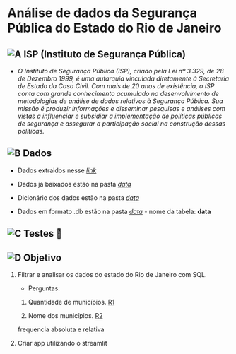 # Análise de dados da Segurança Pública do Estado do Rio de Janeiro

## ![A](https://cdn-icons-png.flaticon.com/24/1085/1085456.png) ISP (Instituto de Segurança Pública)

- *O Instituto de Segurança Pública (ISP), criado pela Lei nº 3.329, de 28 de Dezembro 1999, é uma autarquia vinculada diretamente à Secretaria de Estado da Casa Civil. Com mais de 20 anos de existência, o ISP conta com grande conhecimento acumulado no desenvolvimento de metodologias de análise de dados relativos à Segurança Pública. Sua missão é produzir informações e disseminar pesquisas e análises com vistas a influenciar e subsidiar a implementação de políticas públicas de segurança e assegurar a participação social na construção dessas políticas.*

## ![B](https://cdn-icons-png.flaticon.com/24/9872/9872417.png) Dados

- Dados extraidos nesse *[link](https://www.ispdados.rj.gov.br/Arquivos/BaseMunicipioMensal.csv)*

- Dados já baixados estão na pasta *[data](https://github.com/Prog-LucasAlves/AED_Dados_Seguranca_Publica/tree/main/data/raw_dados)*

- Dicionário dos dados estão na pasta *[data](https://github.com/Prog-LucasAlves/AED_Dados_Seguranca_Publica/tree/main/data/dict_dados)*

- Dados em formato .db estão na pasta *[data](https://github.com/Prog-LucasAlves/AED_Dados_Seguranca_Publica/tree/main/data/db_dados)* - nome da tabela: **data**

## ![C](https://cdn-icons-png.flaticon.com/24/7508/7508991.png) Testes 🚧

## ![D](https://cdn-icons-png.flaticon.com/24/977/977451.png) Objetivo

1. Filtrar e analisar os dados do estado do Rio de Janeiro com SQL.

    - Perguntas:
    01. Quantidade de municípios. [R1](https://github.com/Prog-LucasAlves/AED_Dados_Seguranca_Publica/tree/main/SQL/Respostas%20SQL/R01)

    02. Nome dos municípios. [R2](https://github.com/Prog-LucasAlves/AED_Dados_Seguranca_Publica/tree/main/data/db_dados)

    frequencia absoluta e relativa

2. Criar app utilizando o streamlit
